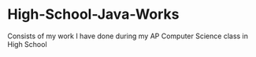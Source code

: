 # High-School-Java-Works
Consists of my work I have done during my AP Computer Science class in High School
